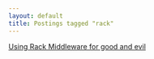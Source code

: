 ```yaml
---
layout: default
title: Postings tagged "rack"
---
```

[Using Rack Middleware for good and evil](http://janesconference.github.com/KievII/2009/05/using-rack-middleware-for-good-and-evil)<br />
